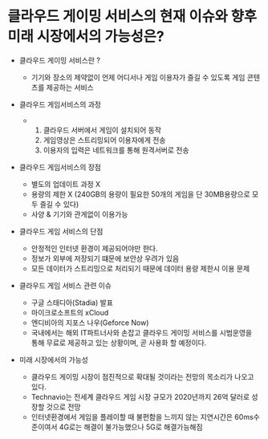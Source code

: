 # 클라우드 게이밍 서비스의 현재 이슈와 향후 미래 시장에서의 가능성은?

- 클라우드 게이밍 서비스란 ?
  - 기기와 장소의 제약없이 언제 어디서나 게임 이용자가 즐길 수 있도록 게임 콘텐츠를 제공하는 서비스
- 클라우드 게임서비스의 과정
  - 1. 클라우드 서버에서 게임이 설치되어 동작
    2. 게임영상은 스트리밍되어 이용자에게 전송
    3. 이용자의 입력은 네트워크를 통해 원격서버로 전송
- 클라우드 게임서비스의 장점
  - 별도의 업데이트 과정 X
  - 용량의 제한 X (240GB의 용량이 필요한 50개의 게임을 단 30MB용량으로 모두 즐길 수 있다)
  - 사양 & 기기와 관게없이 이용가능
- 클라우드 게임 서비스의 단점
  - 안정적인 인터넷 환경이 제공되어야만 한다.
  - 정보가 외부에 저장되기 떄문에 보안상 우려가 있음
  - 모든 데이터가 스트리밍으로 처리되기 때문에 데이터 용량 제한시 이용 문제





- 클라우드 게임 서비스 관련 이슈
  - 구글 스태디아(Stadia) 발표
  - 마이크로소프트의 xCloud
  - 엔디비아의 지포스 나우(Geforce Now)
  - 국내에서는 해외 IT파트너사와 손잡고 클라우드 게이밍 서비스를 시범운영을 통해 무료로 제공하고 있는 상황이며, 곧 사용화 할 예정이다.
- 미래 시장에서의 가능성
  - 클라우드 게이밍 시장이 점진적으로 확대될 것이라는 전망의 목소리가 나오고 있다.
  - Technavio는 전세계 클라우드 게임 시장 규모가 2020년까지 26억 달러로 성장할 것으로 전망
  - 인터넷환경에서 게임을 플레이할 때 불편함을 느끼지 않는 지연시간은 60ms수준이여서 4G로는 해결이 불가능했으나 5G로 해결가능해짐

